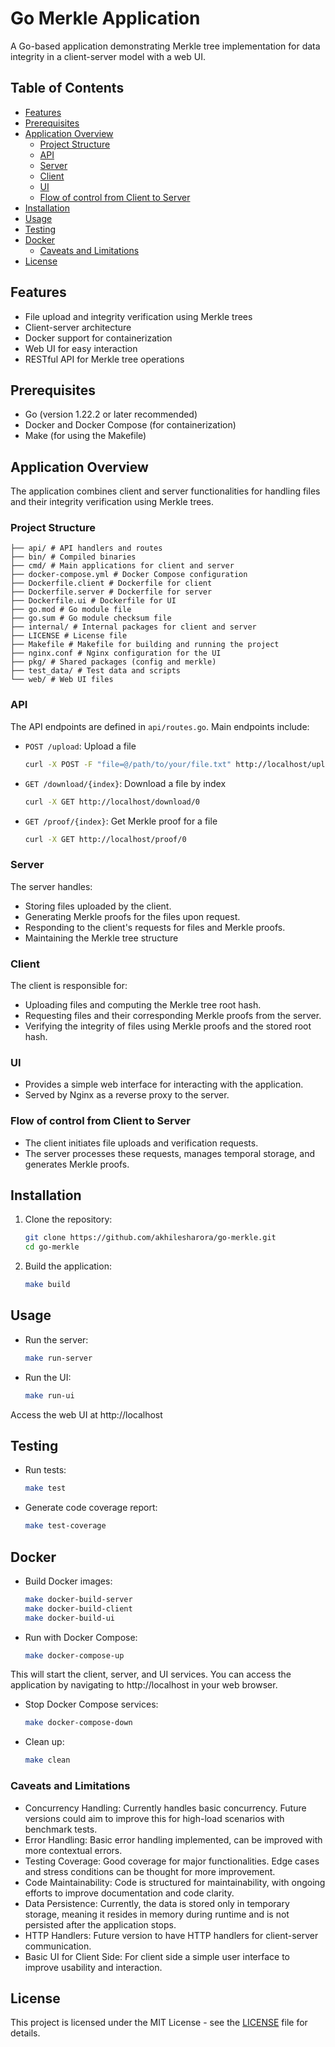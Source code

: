 # Go Merkle Application

A Go-based application demonstrating Merkle tree implementation for data integrity in a client-server model with a web UI.

## Table of Contents
- [Features](#features)
- [Prerequisites](#prerequisites)
- [Application Overview](#application-overview)
  - [Project Structure](#project-structure)
  - [API](#api)
  - [Server](#server)
  - [Client](#client)
  - [UI](#ui)
  - [Flow of control from Client to Server](#flow-of-control-from-client-to-server)
- [Installation](#installation)
- [Usage](#usage)
- [Testing](#testing)
- [Docker](#docker)
  - [Caveats and Limitations](#caveats-and-limitations)
- [License](#license)

## Features

- File upload and integrity verification using Merkle trees
- Client-server architecture
- Docker support for containerization
- Web UI for easy interaction
- RESTful API for Merkle tree operations

## Prerequisites

- Go (version 1.22.2 or later recommended)
- Docker and Docker Compose (for containerization)
- Make (for using the Makefile)

## Application Overview
The application combines client and server functionalities for handling files and their integrity verification using Merkle trees.

### Project Structure

```text
├── api/ # API handlers and routes
├── bin/ # Compiled binaries
├── cmd/ # Main applications for client and server
├── docker-compose.yml # Docker Compose configuration
├── Dockerfile.client # Dockerfile for client
├── Dockerfile.server # Dockerfile for server
├── Dockerfile.ui # Dockerfile for UI
├── go.mod # Go module file
├── go.sum # Go module checksum file
├── internal/ # Internal packages for client and server
├── LICENSE # License file
├── Makefile # Makefile for building and running the project
├── nginx.conf # Nginx configuration for the UI
├── pkg/ # Shared packages (config and merkle)
├── test_data/ # Test data and scripts
└── web/ # Web UI files
```

### API

The API endpoints are defined in `api/routes.go`. Main endpoints include:

- `POST /upload`: Upload a file
    ```bash
    curl -X POST -F "file=@/path/to/your/file.txt" http://localhost/upload
    ```
  
- `GET /download/{index}`: Download a file by index
    ```bash
  curl -X GET http://localhost/download/0
    ```
  
- `GET /proof/{index}`: Get Merkle proof for a file
    ```bash
    curl -X GET http://localhost/proof/0
    ```

### Server
The server handles:
* Storing files uploaded by the client.
* Generating Merkle proofs for the files upon request.
* Responding to the client's requests for files and Merkle proofs.
* Maintaining the Merkle tree structure

### Client
The client is responsible for:
* Uploading files and computing the Merkle tree root hash.
* Requesting files and their corresponding Merkle proofs from the server.
* Verifying the integrity of files using Merkle proofs and the stored root hash.

### UI
* Provides a simple web interface for interacting with the application.
* Served by Nginx as a reverse proxy to the server.

### Flow of control from Client to Server
* The client initiates file uploads and verification requests.
* The server processes these requests, manages temporal storage, and generates Merkle proofs.

## Installation

1. Clone the repository:
   ```bash
   git clone https://github.com/akhilesharora/go-merkle.git
   cd go-merkle
   ```

2. Build the application:
   ```bash
   make build
   ```

## Usage

- Run the server:
  ```bash
  make run-server
  ```

- Run the UI:
  ```bash
  make run-ui
  ```
Access the web UI at http://localhost


## Testing

- Run tests:
  ```bash
  make test
  ```
  
- Generate code coverage report:
  ```bash
  make test-coverage
  ```

## Docker

- Build Docker images:
    ```bash
    make docker-build-server
    make docker-build-client
    make docker-build-ui
    ```

- Run with Docker Compose:

    ```bash
    make docker-compose-up
    ```
This will start the client, server, and UI services. You can access the application by navigating to http://localhost in your web browser.

- Stop Docker Compose services:
    ```bash
    make docker-compose-down
    ```

- Clean up:
    ```bash
    make clean
    ```

### Caveats and Limitations
* Concurrency Handling: Currently handles basic concurrency. Future versions could aim to improve this for high-load scenarios with benchmark tests.
* Error Handling: Basic error handling implemented, can be improved with more contextual errors.
* Testing Coverage: Good coverage for major functionalities. Edge cases and stress conditions can be thought for more improvement.
* Code Maintainability: Code is structured for maintainability, with ongoing efforts to improve documentation and code clarity.
* Data Persistence: Currently, the data is stored only in temporary storage, meaning it resides in memory during runtime and is not persisted after the application stops. 
* HTTP Handlers: Future version to have HTTP handlers for client-server communication.
* Basic UI for Client Side: For client side a simple user interface to improve usability and interaction.

## License

This project is licensed under the MIT License - see the [LICENSE](LICENSE) file for details.
